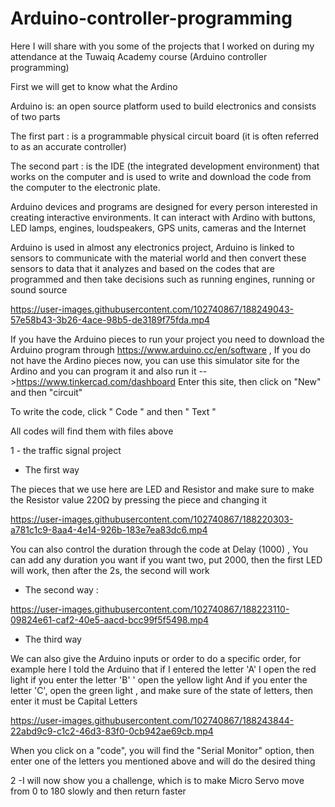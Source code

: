 # Arduino-controller-programming
Here I will share with you some of the projects that I worked on during my attendance at the Tuwaiq Academy course (Arduino controller programming)

First we will get to know what the Ardino

 Arduino is: an open source platform used to build electronics and consists of two parts

The first part : is a programmable physical circuit board (it is often referred to as an accurate controller)

The second part : is the IDE (the integrated development environment) that works on the computer and is used to write and download the code from the computer to the electronic plate.

Arduino devices and programs are designed for every person interested in creating interactive environments. It can interact with Ardino with buttons, LED lamps, engines, loudspeakers, GPS units, cameras and the Internet

Arduino is used in almost any electronics project, Arduino is linked to sensors to communicate with the material world and then convert these sensors to data that it analyzes and based on the codes that are programmed and then take decisions such as running engines, running or sound source

https://user-images.githubusercontent.com/102740867/188249043-57e58b43-3b26-4ace-98b5-de3189f75fda.mp4



If you have the Arduino pieces to run your project you need to download the Arduino program through https://www.arduino.cc/en/software , If you do not have the Ardino pieces now, you can use this simulator site for the Ardino and you can program it and also run it
-->https://www.tinkercad.com/dashboard
Enter this site, then click on "New" and then "circuit"

To write the code, click " Code " and then " Text "


All codes will find them with files above




1 -  the traffic signal project

- The first way

The pieces that we use here are LED and Resistor and make sure to make the  Resistor value 220Ω by pressing the piece and changing it

https://user-images.githubusercontent.com/102740867/188220303-a781c1c9-8aa4-4e14-926b-183e7ea83dc6.mp4

You can also control the duration through the code at Delay (1000) , You can add any duration you want if you want two, put 2000, then the first LED will work, then after the 2s, the second will work


- The second way :

https://user-images.githubusercontent.com/102740867/188223110-09824e61-caf2-40e5-aacd-bcc99f5f5498.mp4

- The third way

We can also give the Arduino inputs or order to do a specific order, for example here I told the Arduino that if I entered the letter 'A' I open the red light if you enter the letter 'B' ' open the yellow light And if you enter the letter 'C', open  the green light  , and make sure of the state of letters,  then enter it must be Capital Letters



https://user-images.githubusercontent.com/102740867/188243844-22abd9c9-c1c2-46d3-83f0-0cb942ae69cb.mp4

When you click on a "code", you will find the "Serial Monitor" option, then enter one of the letters you mentioned above and will do the desired thing

2 -I will now show you a challenge, which is to make Micro Servo move from 0 to 180 slowly and then return faster

